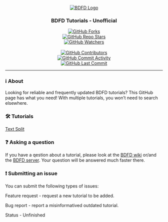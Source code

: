 <div align="center">  
  
[![BDFD Logo](https://github.com/user-attachments/assets/789fb2a2-aa5b-4fe3-a521-4c30b8438519)](https://app.botdesignerdiscord.com/)  
  
### BDFD Tutorials - Unofficial  
  
[![GitHub Forks](https://img.shields.io/github/forks/Bottomloader/BDFD-Tutorials?style=flat&logo=Github&label=Forks)](https://github.com/Bottomloader/BDFD-Tutorials/network/members)    
[![GitHub Repo Stars](https://img.shields.io/github/stars/Bottomloader/BDFD-Tutorials?style=flat&logo=Github&label=Stars)](https://github.com/Bottomloader/BDFD-Tutorials/stargazers)    
[![GitHub Watchers](https://img.shields.io/github/watchers/Bottomloader/BDFD-Tutorials?style=flat&logo=Github&label=Watchers)](https://github.com/Bottomloader/BDFD-Tutorials/watchers)    
\
[![GitHub Contributors](https://img.shields.io/github/contributors/Bottomloader/BDFD-Tutorials?style=flat&logo=Github&label=Contributors)](https://github.com/Bottomloader/BDFD-Tutorials/graphs/contributors)    
[![GitHub Commit Activity](https://img.shields.io/github/commit-activity/m/Bottomloader/BDFD-Tutorials?logo=GitHub&style=flat&label=Commit+activity)](https://github.com/Bottomloader/BDFD-Tutorials/graphs/commit-activity)    
[![GitHub Last Commit](https://img.shields.io/github/last-commit/Bottomloader/BDFD-Tutorials?style=flat&logo=Github&label=Last+commit)](https://github.com/Bottomloader/BDFD-Tutorials/commits)    
  
</div>  
  
---  
  
### ℹ️ About  
  
Looking for reliable and frequently updated BDFD tutorials? This GitHub page has what you need! With multiple tutorials, you won’t need to search elsewhere.  
  
  
  
### 🛠️ Tutorials  
  
[Text Split](./src/tutorials/textsplit/textsplitintro)  
  
  
### ❓ Asking a question  
  
If you have a qestion about a tutorial, please look at the [BDFD wiki](https://github.com/NilPointer-Software/bdfd-wiki) or/and the [BDFD server](https://botdesignerdiscord.com/discord). Your question will be answered much faster there.  
  
### ❗ Submitting an issue  
  
You can submit the following types of issues:  
  
Feature request - request a new tutorial to be added.  
  
Bug report - report a misinformatived outdated tutorial.  
  
  
Status - Unfinished